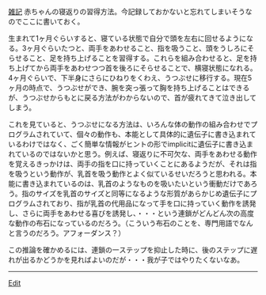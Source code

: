 ---
---
[雑記](/雑記)
赤ちゃんの寝返りの習得方法。今記録しておかないと忘れてしまいそうなのでここに書いておく。

生まれて1ヶ月ぐらいすると、寝ている状態で自分で頭を左右に回せるようになる。3ヶ月ぐらいたつと、両手をあわせること、指を吸うこと、頭をうしろにそらせること、足を持ち上げることを習得する。これらを組み合わせると、足を持ち上げてから両手をあわせつつ首を後ろにそらせることで、横寝状態になれる。4ヶ月ぐらいで、下半身にさらにひねりをくわえ、うつぶせに移行する。現在5ヶ月の時点で、うつぶせができ、腕を突っ張って胸を持ち上げることはできるが、うつぶせからもとに戻る方法がわからないので、首が疲れてきて泣き出してしまう。

これを見ていると、うつぶせになる方法は、いろんな体の動作の組み合わせでプログラムされていて、個々の動作も、本能として具体的に遺伝子に書き込まれているわけではなく、ごく簡単な情報がヒントの形でimplicitに遺伝子に書き込まれているのではないかと思う。例えば、寝返りに不可欠な、両手をあわせる動作を覚えるきっかけは、両手の指を口に持っていくことにあるようだが、それは指を吸うという動作が、乳首を吸う動作とよく似ているせいだろうと思われる。本能に書き込まれているのは、乳首のようなものを吸いたいという衝動だけであろう。指のサイズを乳首のサイズと同等になるような形質があらかじめ遺伝子にプログラムされており、指が乳首の代用品になって手を口に持っていく動作を誘発し、さらに両手をあわせる喜びを誘発し、・・・という連鎖がどんどん次の高度な動作の布石になっているのだろう。（こういう布石のことを、専門用語でなんと言うのだろう。アフォーダンス？）

この推論を確かめるには、連鎖の一ステップを抑止した時に、後のステップに遅れが出るかどうかを見ればよいのだが・・・我が子ではやりたくないなあ。
<!--  -->



----
[Edit](https://github.com/vitroid/vitroid.github.io/edit/master/MD/本能はいかにプログラムされているか.md)

